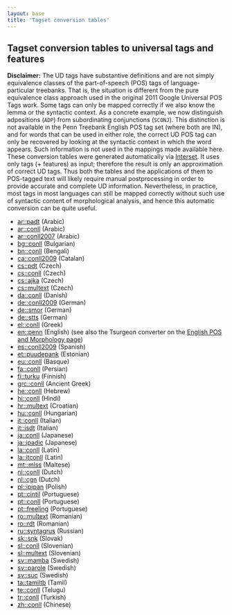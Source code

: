 ```yaml
---
layout: base
title: 'Tagset conversion tables'
---
```


## Tagset conversion tables to universal tags and features

**Disclaimer:**
The UD tags have substantive definitions and are not simply equivalence classes of the part-of-speech (POS) tags of
language-particular treebanks. That is, the situation is different from the pure equivalence class approach used in
the original 2011 Google Universal POS Tags work. Some tags can only be mapped correctly if we also know the lemma
or the syntactic context. As a concrete example, we now distinguish adpositions (`ADP`) from subordinating conjunctions (`SCONJ`).
This distinction is not available in the Penn Treebank English POS tag set (where both are IN), and for words that
can be used in either role, the correct UD POS tag can only be
recovered by looking at the syntactic context in which the word appears. Such information is not used in the
mappings made available here.
These conversion tables were generated automatically via <a href="http://ufal.mff.cuni.cz/interset">Interset</a>.
It uses only tags (+ features) as input; therefore the result is only an approximation of correct UD tags.
Thus both the tables and  the applications of them to POS-tagged text will likely require manual postprocessing
in order to provide accurate and complete UD information.
Nevertheless, in practice, most tags in most languages can still be mapped correctly without
such use of syntactic content of morphological analysis, and hence this automatic conversion can be quite useful.

* <a href="ar-padt-uposf.html">ar::padt</a> (Arabic)
* <a href="ar-conll-uposf.html">ar::conll</a> (Arabic)
* <a href="ar-conll2007-uposf.html">ar::conll2007</a> (Arabic)
* <a href="bg-conll-uposf.html">bg::conll</a> (Bulgarian)
* <a href="bn-conll-uposf.html">bn::conll</a> (Bengali)
* <a href="ca-conll2009-uposf.html">ca::conll2009</a> (Catalan)
* <a href="cs-pdt-uposf.html">cs::pdt</a> (Czech)
* <a href="cs-conll-uposf.html">cs::conll</a> (Czech)
* <a href="cs-ajka-uposf.html">cs::ajka</a> (Czech)
* <a href="cs-multext-uposf.html">cs::multext</a> (Czech)
* <a href="da-conll-uposf.html">da::conll</a> (Danish)
* <a href="de-conll2009-uposf.html">de::conll2009</a> (German)
* <a href="de-smor-uposf.html">de::smor</a> (German)
* <a href="de-stts-uposf.html">de::stts</a> (German)
* <a href="el-conll-uposf.html">el::conll</a> (Greek)
* <a href="en-penn-uposf.html">en::penn</a> (English) (see also the Tsurgeon converter on the <a href="../en/overview/morphology.html">English POS and Morphology page</a>)
* <a href="es-conll2009-uposf.html">es::conll2009</a> (Spanish)
* <a href="et-puudepank-uposf.html">et::puudepank</a> (Estonian)
* <a href="eu-conll-uposf.html">eu::conll</a> (Basque)
* <a href="fa-conll-uposf.html">fa::conll</a> (Persian)
* <a href="fi-turku-uposf.html">fi::turku</a> (Finnish)
* <a href="grc-conll-uposf.html">grc::conll</a> (Ancient Greek)
* <a href="he-conll-uposf.html">he::conll</a> (Hebrew)
* <a href="hi-conll-uposf.html">hi::conll</a> (Hindi)
* <a href="hr-multext-uposf.html">hr::multext</a> (Croatian)
* <a href="hu-conll-uposf.html">hu::conll</a> (Hungarian)
* <a href="it-conll-uposf.html">it::conll</a> (Italian)
* <a href="it-isdt-uposf.html">it::isdt</a> (Italian)
* <a href="ja-conll-uposf.html">ja::conll</a> (Japanese)
* <a href="ja-ipadic-uposf.html">ja::ipadic</a> (Japanese)
* <a href="la-conll-uposf.html">la::conll</a> (Latin)
* <a href="la-itconll-uposf.html">la::itconll</a> (Latin)
* <a href="mt-mlss-uposf.html">mt::mlss</a> (Maltese)
* <a href="nl-conll-uposf.html">nl::conll</a> (Dutch)
* <a href="nl-cgn-uposf.html">nl::cgn</a> (Dutch)
* <a href="pl-ipipan-uposf.html">pl::ipipan</a> (Polish)
* <a href="pt-cintil-uposf.html">pt::cintil</a> (Portuguese)
* <a href="pt-conll-uposf.html">pt::conll</a> (Portuguese)
* <a href="pt-freeling-uposf.html">pt::freeling</a> (Portuguese)
* <a href="ro-multext-uposf.html">ro::multext</a> (Romanian)
* <a href="ro-rdt-uposf.html">ro::rdt</a> (Romanian)
* <a href="ru-syntagrus-uposf.html">ru::syntagrus</a> (Russian)
* <a href="sk-snk-uposf.html">sk::snk</a> (Slovak)
* <a href="sl-conll-uposf.html">sl::conll</a> (Slovenian)
* <a href="sl-multext-uposf.html">sl::multext</a> (Slovenian)
* <a href="sv-mamba-uposf.html">sv::mamba</a> (Swedish)
* <a href="sv-parole-uposf.html">sv::parole</a> (Swedish)
* <a href="sv-suc-uposf.html">sv::suc</a> (Swedish)
* <a href="ta-tamiltb-uposf.html">ta::tamiltb</a> (Tamil)
* <a href="te-conll-uposf.html">te::conll</a> (Telugu)
* <a href="tr-conll-uposf.html">tr::conll</a> (Turkish)
* <a href="zh-conll-uposf.html">zh::conll</a> (Chinese)
